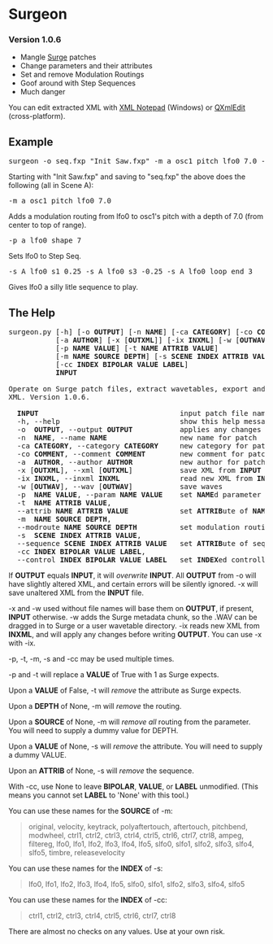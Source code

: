 # Surgeon
### Version 1.0.6

* Mangle [Surge](https://surge-synthesizer.github.io/) patches
* Change parameters and their attributes
* Set and remove Modulation Routings
* Goof around with Step Sequences
* Much danger

You can edit extracted XML with [XML Notepad](https://github.com/microsoft/xmlnotepad) (Windows)
or [QXmlEdit](https://github.com/lbellonda/qxmledit) (cross-platform).

## Example
<pre>surgeon -o seq.fxp "Init Saw.fxp" -m a_osc1_pitch lfo0 7.0 -p a_lfo0_shape 7 -s A lfo0 s1 0.25 -s A lfo0 s3 -0.25 -s A lfo0 loop_end 3</pre>

Starting with "Init Saw.fxp" and saving to "seq.fxp" the above does the following (all in Scene A):

<pre>-m a_osc1_pitch lfo0 7.0</pre>Adds a modulation routing from lfo0 to osc1's pitch with a depth of 7.0 (from center to top of range).

<pre>-p a_lfo0_shape 7</pre>Sets lfo0 to Step Seq.

<pre>-s A lfo0 s1 0.25 -s A lfo0 s3 -0.25 -s A lfo0 loop_end 3</pre>Gives lfo0 a silly litle sequence to play.

## The Help
<pre>
surgeon.py [-h] [-o <b>OUTPUT</b>] [-n <b>NAME</b>] [-ca <b>CATEGORY</b>] [-co <b>COMMENT</b>]
           [-a <b>AUTHOR</b>] [-x [<b>OUTXML</b>]] [-ix <b>INXML</b>] [-w [<b>OUTWAV</b>]]
           [-p <b>NAME</b> <b>VALUE</b>] [-t <b>NAME</b> <b>ATTRIB</b> <b>VALUE</b>]
           [-m <b>NAME</b> <b>SOURCE</b> <b>DEPTH</b>] [-s <b>SCENE</b> <b>INDEX</b> <b>ATTRIB</b> <b>VALUE</b>]
           [-cc <b>INDEX</b> <b>BIPOLAR</b> <b>VALUE</b> <b>LABEL</b>]
           <b>INPUT</b>

Operate on Surge patch files, extract wavetables, export and import
XML. Version 1.0.6.

  <b>INPUT</b>                                 input patch file name
  -h, --help                            show this help message and exit
  -o  <b>OUTPUT</b>, --output <b>OUTPUT</b>           applies any changes and saves to <b>OUTPUT</b>
  -n  <b>NAME</b>, --name <b>NAME</b>                 new name for patch
  -ca <b>CATEGORY</b>, --category <b>CATEGORY</b>     new category for patch
  -co <b>COMMENT</b>, --comment <b>COMMENT</b>        new comment for patch
  -a  <b>AUTHOR</b>, --author <b>AUTHOR</b>           new author for patch
  -x [<b>OUTXML</b>], --xml [<b>OUTXML</b>]           save XML from <b>INPUT</b> to <b>OUTXML</b>
  -ix <b>INXML</b>, --inxml <b>INXML</b>              read new XML from <b>INXML</b>
  -w [<b>OUTWAV</b>], --wav [<b>OUTWAV</b>]           save waves
  -p  <b>NAME</b> <b>VALUE</b>, --param <b>NAME</b> <b>VALUE</b>    set <b>NAME</b>d parameter to <b>VALUE</b>
  -t  <b>NAME</b> <b>ATTRIB</b> <b>VALUE</b>,
  --attrib <b>NAME</b> <b>ATTRIB</b> <b>VALUE</b>            set <b>ATTRIB</b>ute of <b>NAME</b>d parameter to <b>VALUE</b>
  -m  <b>NAME</b> <b>SOURCE</b> <b>DEPTH</b>,
  --modroute <b>NAME</b> <b>SOURCE</b> <b>DEPTH</b>          set modulation routing for <b>NAME</b>d parameter
  -s  <b>SCENE</b> <b>INDEX</b> <b>ATTRIB</b> <b>VALUE</b>,
  --sequence <b>SCENE</b> <b>INDEX</b> <b>ATTRIB</b> <b>VALUE</b>   set <b>ATTRIB</b>ute of sequence
  -cc <b>INDEX</b> <b>BIPOLAR</b> <b>VALUE</b> <b>LABEL</b>,
  --control <b>INDEX</b> <b>BIPOLAR</b> <b>VALUE</b> <b>LABEL</b>   set <b>INDEX</b>ed controller's state</pre>

If <b>OUTPUT</b> equals <b>INPUT</b>, it will *overwrite* <b>INPUT</b>.
All <b>OUTPUT</b> from -o will have slightly altered XML, and certain errors
will be silently ignored. -x will save unaltered XML from the <b>INPUT</b>
file.

-x and -w used without file names will base them on <b>OUTPUT</b>, if
present, <b>INPUT</b> otherwise.
-w adds the Surge metadata chunk, so the .WAV can be dragged in to
Surge or a user wavetable directory.
-ix reads new XML from <b>INXML</b>, and will apply any changes before
writing <b>OUTPUT</b>. You can use -x with -ix.

-p, -t, -m, -s and -cc may be used multiple times.

-p and -t will replace a <b>VALUE</b> of True with 1 as Surge expects.

Upon a <b>VALUE</b> of False, -t will *remove* the attribute as Surge
expects.

Upon a <b>DEPTH</b> of None, -m will *remove* the routing.

Upon a <b>SOURCE</b> of None, -m will *remove all* routing from the
parameter.  You will need to supply a dummy value for DEPTH.

Upon a <b>VALUE</b> of None, -s will *remove* the attribute.  You will
need to supply a dummy VALUE.

Upon an <b>ATTRIB</b> of None, -s will *remove* the sequence.

With -cc, use None to leave <b>BIPOLAR</b>, <b>VALUE</b>, or <b>LABEL</b> unmodified. (This
means you cannot set <b>LABEL</b> to 'None' with this tool.)

You can use these names for the <b>SOURCE</b> of -m:

>original, velocity, keytrack, polyaftertouch, aftertouch, pitchbend,
modwheel, ctrl1, ctrl2, ctrl3, ctrl4, ctrl5, ctrl6, ctrl7, ctrl8,
ampeg, filtereg, lfo0, lfo1, lfo2, lfo3, lfo4, lfo5, slfo0, slfo1,
slfo2, slfo3, slfo4, slfo5, timbre, releasevelocity

You can use these names for the <b>INDEX</b> of -s:

>lfo0, lfo1, lfo2, lfo3, lfo4, lfo5, slfo0, slfo1, slfo2, slfo3, slfo4,
slfo5

You can use these names for the <b>INDEX</b> of -cc:

>ctrl1, ctrl2, ctrl3, ctrl4, ctrl5, ctrl6, ctrl7, ctrl8

There are almost no checks on any values. Use at your own risk.